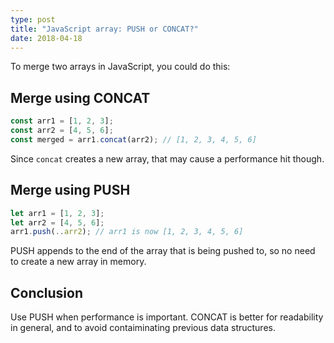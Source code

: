 ```yaml
---
type: post
title: "JavaScript array: PUSH or CONCAT?"
date: 2018-04-18
---
```


To merge two arrays in JavaScript, you could do this:

## Merge using CONCAT

```js
const arr1 = [1, 2, 3];
const arr2 = [4, 5, 6];
const merged = arr1.concat(arr2); // [1, 2, 3, 4, 5, 6]
```

Since `concat` creates a new array, that may cause a performance hit though.

## Merge using PUSH

```js
let arr1 = [1, 2, 3];
let arr2 = [4, 5, 6];
arr1.push(..arr2); // arr1 is now [1, 2, 3, 4, 5, 6]
```
PUSH appends to the end of the array that is being pushed to, so no 
need to create a new array in memory.

## Conclusion

Use PUSH when performance is important.
CONCAT is better for readability in general, and to 
avoid contaiminating previous data structures.


